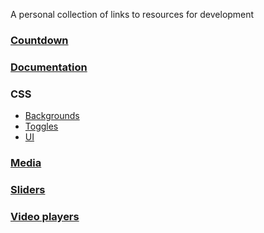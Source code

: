 A personal collection of links to resources for development

### [Countdown](./countdown.md)
### [Documentation](./docs.md)
### CSS
  * [Backgrounds](./background.md)
  * [Toggles](./css/toggles.md)
  * [UI](./css/ui.md)
### [Media](./media.md)
### [Sliders](./sliders.md)
### [Video players](./video.md)
